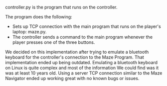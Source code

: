 controller.py is the program that runs on the controller.

The program does the following:
- Sets up TCP connection with the main program that runs on the player's laptop: maze.py.
- The controller sends a command to the main program whenever the player presses one of the three buttons.

We decided on this implementation after trying to emulate a bluetooth keyboard for the controller's connection to the Maze Program. That implementation ended up being outdated. Emulating a bluetooth keyboard on Linux is quite complex and most of the information We could find was it was at least 10 years old. Using a server TCP connection similar to the Maze Navigator ended up working great with no known bugs or issues.
